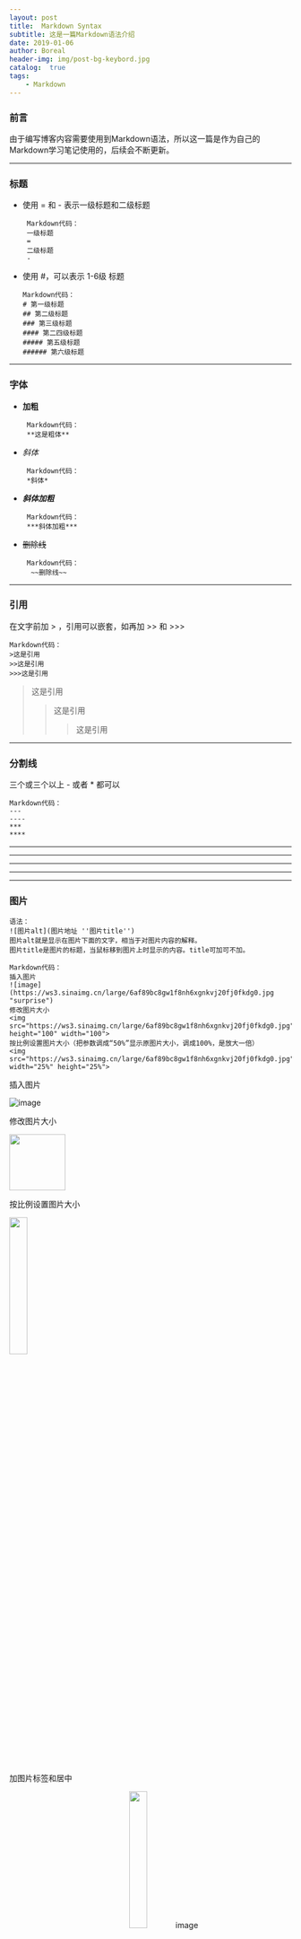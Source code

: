 ```yaml
---
layout: post
title:  Markdown Syntax
subtitle: 这是一篇Markdown语法介绍
date: 2019-01-06
author: Boreal
header-img: img/post-bg-keybord.jpg
catalog:  true
tags:
    - Markdown
---
```


### 前言
  由于编写博客内容需要使用到Markdown语法，所以这一篇是作为自己的Markdown学习笔记使用的，后续会不断更新。

---

### 标题
  * 使用 = 和 - 表示一级标题和二级标题
  
         Markdown代码：
         一级标题
         =
         二级标题
         -
  
  * 使用 #，可以表示 1-6级 标题
  
        Markdown代码：
        # 第一级标题 
        ## 第二级标题 
        ### 第三级标题 
        #### 第二四级标题 
        ##### 第五级标题 
        ###### 第六级标题 

---

### 字体
  * **加粗**
    ```
     Markdown代码：
     **这是粗体**
    ```
  
  * *斜体*
    ```
     Markdown代码：
     *斜体*
    ```
  
  * ***斜体加粗***
    ```
     Markdown代码：
     ***斜体加粗***
    ```
    
  * ~~删除线~~
    ```
     Markdown代码：
      ~~删除线~~
    ```

---

### 引用
  在文字前加 > ，引用可以嵌套，如再加 >> 和 >>>
  ```
  Markdown代码：
  >这是引用
  >>这是引用
  >>>这是引用
  ```
  
  >这是引用
  >>这是引用
  >>>这是引用

---

### 分割线
  三个或三个以上 - 或者 * 都可以
  ```
  Markdown代码：
  ---
  ----
  ***
  ****
  ```
  
  ---
  ----
  ***
  ****

---

### 图片
  ```
  语法：
  ![图片alt](图片地址 ''图片title'')
  图片alt就是显示在图片下面的文字，相当于对图片内容的解释。
  图片title是图片的标题，当鼠标移到图片上时显示的内容。title可加可不加。
  
  Markdown代码：
  插入图片
  ![image](https://ws3.sinaimg.cn/large/6af89bc8gw1f8nh6xgnkvj20fj0fkdg0.jpg "surprise")
  修改图片大小
  <img src="https://ws3.sinaimg.cn/large/6af89bc8gw1f8nh6xgnkvj20fj0fkdg0.jpg" height="100" width="100">
  按比例设置图片大小（把参数调成“50%”显示原图片大小，调成100%，是放大一倍）
  <img src="https://ws3.sinaimg.cn/large/6af89bc8gw1f8nh6xgnkvj20fj0fkdg0.jpg" width="25%" height="25%">
  ```
  
  插入图片
  
  ![image](https://ws3.sinaimg.cn/large/6af89bc8gw1f8nh6xgnkvj20fj0fkdg0.jpg "surprise")
  
  修改图片大小
  
  <img src="https://ws3.sinaimg.cn/large/6af89bc8gw1f8nh6xgnkvj20fj0fkdg0.jpg" height="100" width="100">
  
  按比例设置图片大小
  
  <img src="https://ws3.sinaimg.cn/large/6af89bc8gw1f8nh6xgnkvj20fj0fkdg0.jpg" width="25%" height="25%">
  
  加图片标签和居中
  
  <center>
  <img src="https://i.imgur.com/tLC5qZb.jpg" width="25%" height="25%">
    image
  </center>
  
 ---
